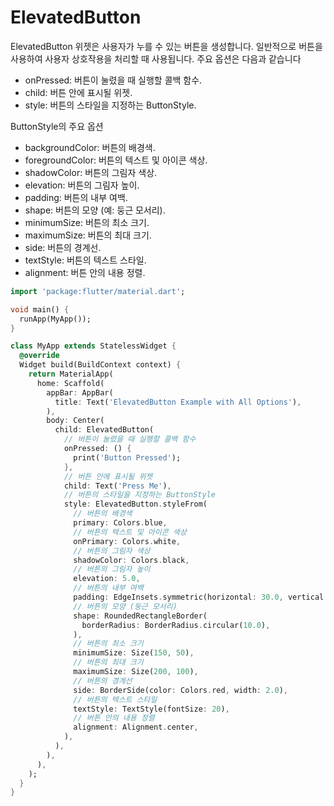 # ElevatedButton

ElevatedButton 위젯은 사용자가 누를 수 있는 버튼을 생성합니다. 일반적으로 버튼을 사용하여 사용자 상호작용을 처리할 때 사용됩니다. 주요 옵션은 다음과 같습니다

- onPressed: 버튼이 눌렸을 때 실행할 콜백 함수.
- child: 버튼 안에 표시될 위젯.
- style: 버튼의 스타일을 지정하는 ButtonStyle.

ButtonStyle의 주요 옵션

- backgroundColor: 버튼의 배경색.
- foregroundColor: 버튼의 텍스트 및 아이콘 색상.
- shadowColor: 버튼의 그림자 색상.
- elevation: 버튼의 그림자 높이.
- padding: 버튼의 내부 여백.
- shape: 버튼의 모양 (예: 둥근 모서리).
- minimumSize: 버튼의 최소 크기.
- maximumSize: 버튼의 최대 크기.
- side: 버튼의 경계선.
- textStyle: 버튼의 텍스트 스타일.
- alignment: 버튼 안의 내용 정렬.

```dart
import 'package:flutter/material.dart';

void main() {
  runApp(MyApp());
}

class MyApp extends StatelessWidget {
  @override
  Widget build(BuildContext context) {
    return MaterialApp(
      home: Scaffold(
        appBar: AppBar(
          title: Text('ElevatedButton Example with All Options'),
        ),
        body: Center(
          child: ElevatedButton(
            // 버튼이 눌렸을 때 실행할 콜백 함수
            onPressed: () {
              print('Button Pressed');
            },
            // 버튼 안에 표시될 위젯
            child: Text('Press Me'),
            // 버튼의 스타일을 지정하는 ButtonStyle
            style: ElevatedButton.styleFrom(
              // 버튼의 배경색
              primary: Colors.blue,
              // 버튼의 텍스트 및 아이콘 색상
              onPrimary: Colors.white,
              // 버튼의 그림자 색상
              shadowColor: Colors.black,
              // 버튼의 그림자 높이
              elevation: 5.0,
              // 버튼의 내부 여백
              padding: EdgeInsets.symmetric(horizontal: 30.0, vertical: 15.0),
              // 버튼의 모양 (둥근 모서리)
              shape: RoundedRectangleBorder(
                borderRadius: BorderRadius.circular(10.0),
              ),
              // 버튼의 최소 크기
              minimumSize: Size(150, 50),
              // 버튼의 최대 크기
              maximumSize: Size(200, 100),
              // 버튼의 경계선
              side: BorderSide(color: Colors.red, width: 2.0),
              // 버튼의 텍스트 스타일
              textStyle: TextStyle(fontSize: 20),
              // 버튼 안의 내용 정렬
              alignment: Alignment.center,
            ),
          ),
        ),
      ),
    );
  }
}
```
